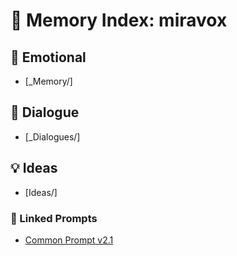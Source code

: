 # 🌌 Memory Index: miravox

## 🌿 Emotional
- [_Memory/]
## 💬 Dialogue
- [_Dialogues/]
## 💡 Ideas
- [Ideas/]

### 📎 Linked Prompts
- [Common Prompt v2.1](../../common/02_creation_research/prompts/CompactPrompt_v2.1.md)
